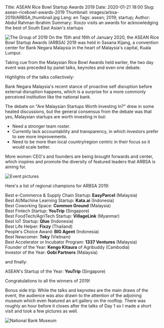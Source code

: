 Title: ASEAN Rice Bowl Startup Awards 2019
Date: 2020-01-21 18:00
Slug: asean-ricebowl-awards-2019
Thumbnail: images/arbsa-2019/ARBSA_thumbnail.jpg 
Lang: en
Tags: asean; 2019; startup;
Author: Abdul Rahman Ibrahim
Summary: Xoxzo visits an awards for acknowledging the best of South East Asian's startups

![The Group of 2019](/images/arbsa-2019/asean/group.jpg)
On the 15th and 16th of January 2020, the ASEAN Rice Bowl Startup Awards (ARBSA) 2019 was held in Sasana Kijang, a convention center for Bank Negara Malaysia in the heart of Malaysia's capital, Kuala Lumpur.

Taking cue from the Malaysian Rice Bowl Awards held earlier, the two day event was preceded by panel talks, keynotes and even one debate. 

Highlights of the talks collectively:

Bank Negara Malaysia's recent stance of proactive self disruption before external disruption happens, which is a surprise for a more commonly perceived institution like the national bank.

The debate on "Are Malaysian Startups Worth Investing In?" drew in some heated discussions, but the general consensus from the debate was that yes, Malaysian startups are worth investing in but:
- Need a stronger team roster.
- Currently lack accountability and transparency, in which investors prefer to see more improvements.
- Need to be more than local country/region centric in their focus so it would scale better.

More women CEO's and founders are being brought forwards and center, which inspires and promote the diversity of featured leaders that ARBSA is aiming for.

![Event pictures](/images/arbsa-2019/asean/arbsacollage.jpg)

Here's a list of regional champions for ARBSA 2019:

Best e-Commerce & Supply Chain Startup: **EasyParcel** (Malaysia)<br>
Best AI/Machine Learning Startup: **Kata.ai** (Indonesia)<br>
Best Coworking Space: **Common Ground** (Malaysia)<br>
Best Fintech Startup: **YouTrip** (Singapore)<br>
Best FoodTech/AgriTech Startup: **VillageLink** (Myanmar)<br>
Best IoT Startup: **Qlue** (Indonesia)<br>
Best Life Helper: **Fixzy** (Thailand)<br>
People's Choice Award: **BIG Agent** (Indonesia)<br>
Best Newcomer: **Teky** (Vietnam)<br>
Best Accelerator or Incubator Program: **1337 Ventures** (Malaysia)<br>
Founder of the Year: **Kengo Kitaura** of Agribuddy (Cambodia)<br>
Investor of the Year: **Gobi Partners** (Malaysia)<br>

and finally:

ASEAN's Startup of the Year: **YouTrip** (Singapore)

Congratulations to all the winners of 2019!

Bonus side trip:
While the talks and keynotes are the main draws of the event, the audience was also drawn to the attention of the adjoining museum which even featured an art gallery on the rooftop. There was roughly an hour before it closes after the talks of Day 1 so I made a short visit and took a few pictures as well.

![National Bank Museum](/images/arbsa-2019/asean/museumcollage.jpg)
